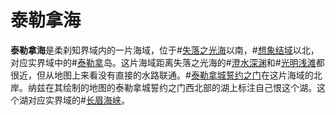 # 泰勒拿海
**泰勒拿海**是柔刹知界域内的一片海域，位于#[失落之光海](locations/sea-of-lost-lights)以南，#[想象结域](locations/nexus-of-imagination)以北，对应实界域中的#[泰勒拿](locations/thaylenah)岛。这片海域距离失落之光海的#[澄水深渊](locations/glasswater-deep)和#[光明浅滩](locations/luminous-shallows)都很近，但从地图上来看没有直接的水路联通。#[泰勒拿城誓约之门](locations/thaylen-city-oathgate)在这片海域的北岸。纳兹在其绘制的地图的泰勒拿城誓约之门西北部的湖上标注自己恨这个湖。这个湖对应实界域的#[长眉海峡](locations/longbrows-straits)。